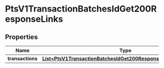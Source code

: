 
# PtsV1TransactionBatchesIdGet200ResponseLinks

## Properties
Name | Type | Description | Notes
------------ | ------------- | ------------- | -------------
**transactions** | [**List&lt;PtsV1TransactionBatchesIdGet200ResponseLinksTransactions&gt;**](PtsV1TransactionBatchesIdGet200ResponseLinksTransactions.md) |  |  [optional]



